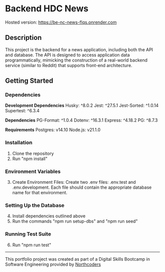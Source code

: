 # Backend HDC News

Hosted version: https://be-nc-news-flqs.onrender.com

## Description

This project is the backend for a news application, including both the API and database. The API is designed to access application data programmatically, mimicking the construction of a real-world backend service (similar to Reddit) that supports front-end architecture. 

## Getting Started

### Dependencies

**Development Dependencies**
Husky: ^8.0.2
Jest: ^27.5.1
Jest-Sorted: ^1.0.14
Supertest: ^6.3.4

**Dependencies**
PG-Format: ^1.0.4
Dotenv: ^16.3.1
Express: ^4.18.2
PG: ^8.7.3

**Requirements**
Postgres: v14.10
Node.js: v21.1.0

### Installation

1. Clone the repository
2. Run "npm install"

### Environment Variables
3. Create Environment Files: Create two .env files: .env.test and .env.development. Each file should contain the appropriate database name for that environment.

### Setting Up the Database
4. Install dependencies outlined above
5. Run the commands "npm run setup-dbs" and "npm run seed"

### Running Test Suite
6. Run "npm run test"

--- 

This portfolio project was created as part of a Digital Skills Bootcamp in Software Engineering provided by [Northcoders](https://northcoders.com/)
